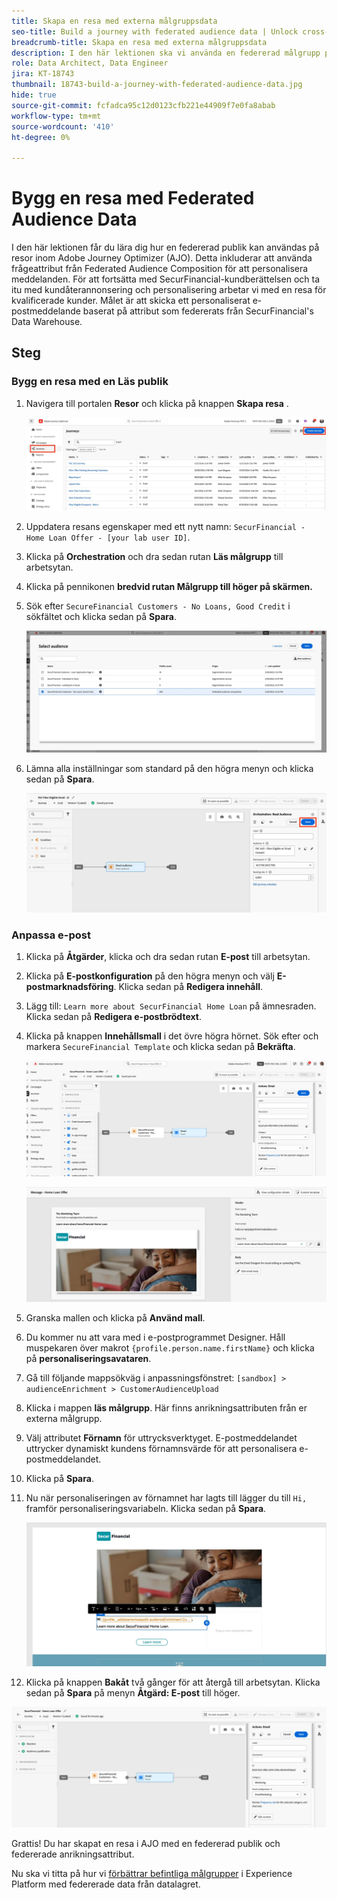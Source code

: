 ```yaml
---
title: Skapa en resa med externa målgruppsdata
seo-title: Build a journey with federated audience data | Unlock cross-channel insights with Federated Audience Composition
breadcrumb-title: Skapa en resa med externa målgruppsdata
description: I den här lektionen ska vi använda en federerad målgrupp på en Journey Optimizer-resa.
role: Data Architect, Data Engineer
jira: KT-18743
thumbnail: 18743-build-a-journey-with-federated-audience-data.jpg
hide: true
source-git-commit: fcfadca95c12d0123cfb221e44909f7e0fa8abab
workflow-type: tm+mt
source-wordcount: '410'
ht-degree: 0%

---
```



# Bygg en resa med Federated Audience Data

I den här lektionen får du lära dig hur en federerad publik kan användas på resor inom Adobe Journey Optimizer (AJO). Detta inkluderar att använda frågeattribut från Federated Audience Composition för att personalisera meddelanden. För att fortsätta med SecurFinancial-kundberättelsen och ta itu med kundåterannonsering och personalisering arbetar vi med en resa för kvalificerade kunder. Målet är att skicka ett personaliserat e-postmeddelande baserat på attribut som federerats från SecurFinancial&#39;s Data Warehouse.

## Steg

### Bygg en resa med en Läs publik

1. Navigera till portalen **Resor** och klicka på knappen **Skapa resa** .

   ![skapa-en-resa](assets/create-journey.png)

2. Uppdatera resans egenskaper med ett nytt namn: `SecurFinancial - Home Loan Offer - [your lab user ID]`.

3. Klicka på **Orchestration** och dra sedan rutan **Läs målgrupp** till arbetsytan.

4. Klicka på pennikonen **bredvid rutan Målgrupp till höger på skärmen.**

5. Sök efter `SecureFinancial Customers - No Loans, Good Credit` i sökfältet och klicka sedan på **Spara**.

   ![skapa-en-resa](assets/select-audience.png)

6. Lämna alla inställningar som standard på den högra menyn och klicka sedan på **Spara**.

   ![save-målgruppsinställningar](assets/save-audience-settings.png)

### Anpassa e-post

1. Klicka på **Åtgärder**, klicka och dra sedan rutan **E-post** till arbetsytan.

2. Klicka på **E-postkonfiguration** på den högra menyn och välj **E-postmarknadsföring**. Klicka sedan på **Redigera innehåll**.

3. Lägg till: `Learn more about SecurFinancial Home Loan` på ämnesraden. Klicka sedan på **Redigera e-postbrödtext**.

4. Klicka på knappen **Innehållsmall** i det övre högra hörnet. Sök efter och markera `SecureFinancial Template` och klicka sedan på **Bekräfta**.

   ![travel-email-config](assets/journey-email-config.png)

   ![resa-email-confirm](assets/journey-email-confirm.png)

5. Granska mallen och klicka på **Använd mall**.

6. Du kommer nu att vara med i e-postprogrammet Designer. Håll muspekaren över makrot `{profile.person.name.firstName}` och klicka på **personaliseringsavataren**.

7. Gå till följande mappsökväg i anpassningsfönstret: `[sandbox] > audienceEnrichment > CustomerAudienceUpload`

8. Klicka i mappen **läs målgrupp**. Här finns anrikningsattributen från er externa målgrupp.

9. Välj attributet **Förnamn** för uttrycksverktyget. E-postmeddelandet uttrycker dynamiskt kundens förnamnsvärde för att personalisera e-postmeddelandet.

10. Klicka på **Spara**.

11. Nu när personaliseringen av förnamnet har lagts till lägger du till `Hi, ` framför personaliseringsvariabeln. Klicka sedan på **Spara**.

    ![resa-email-save](assets/journey-email-save.png)

12. Klicka på knappen **Bakåt** två gånger för att återgå till arbetsytan. Klicka sedan på **Spara** på menyn **Åtgärd: E-post** till höger.

   ![spara-slutresa](assets/save-final-journey.png)

Grattis! Du har skapat en resa i AJO med en federerad publik och federerade anrikningsattribut.

Nu ska vi titta på hur vi [förbättrar befintliga målgrupper](audience-enrichment-demo.md) i Experience Platform med federerade data från datalagret.
